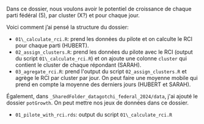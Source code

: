 Dans ce dossier, nous voulons avoir le potentiel de croissance de chaque
parti fédéral (5), par cluster (X?) et pour chaque jour.

Voici comment j’ai pensé la structure du dossier:

-   `01\_calculate_rci.R`: prend les données du pilote et on calculte le RCI pour chaque parti (HUBERT).
-   `02_assign_clusters.R`: prend les données du pilote avec le RCI (output du script `01\_calculate_rci.R`) et on ajoute une colonne `cluster` qui contient le cluster de chaque répondant (SARAH).
- `03_agregate_rci.R`: prend l'output du script `02_assign_clusters.R` et agrège le RCI par cluster par jour. On peut faire une moyenne mobile qui prend en compte la moyenne des derniers jours (HUBERT et SARAH).

Également, dans `_SharedFolder_datagotchi_federal_2024/data`, j'ai ajouté le dossier `potGrowth`. On peut mettre nos jeux de données dans ce dossier.

- `01_pilote_with_rci.rds`: output du script `01\_calculate_rci.R`
